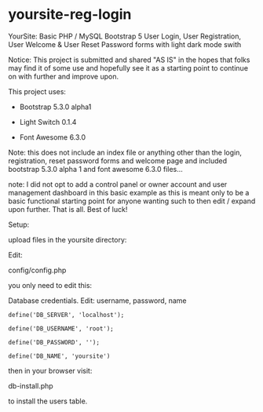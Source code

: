 # yoursite-reg-login

YourSite: Basic PHP / MySQL Bootstrap 5 User Login, User Registration, User Welcome & User Reset Password forms with light dark mode swith 

Notice: This project is submitted and shared "AS IS" in the hopes that folks may find it of some use and hopefully see it as a starting point to continue on with further and improve upon.

This project uses:

* Bootstrap 5.3.0 alpha1

* Light Switch 0.1.4

* Font Awesome 6.3.0

Note: this does not include an index file or anything other than the login, registration, reset password forms and welcome page and included bootstrap 5.3.0 alpha 1 and font awesome 6.3.0 files...

note: I did not opt to add a control panel or owner account and user management dashboard in this basic example as this is meant only to be a basic functional starting point for anyone wanting such to then edit / expand upon further. That is all. Best of luck!


Setup:

upload files in the yoursite directory:

Edit:

config/config.php

you only need to edit this:

Database credentials. Edit: username, password, name

    define('DB_SERVER', 'localhost');

    define('DB_USERNAME', 'root');

    define('DB_PASSWORD', '');

    define('DB_NAME', 'yoursite')


then in your browser visit:

db-install.php

to install the users table.
